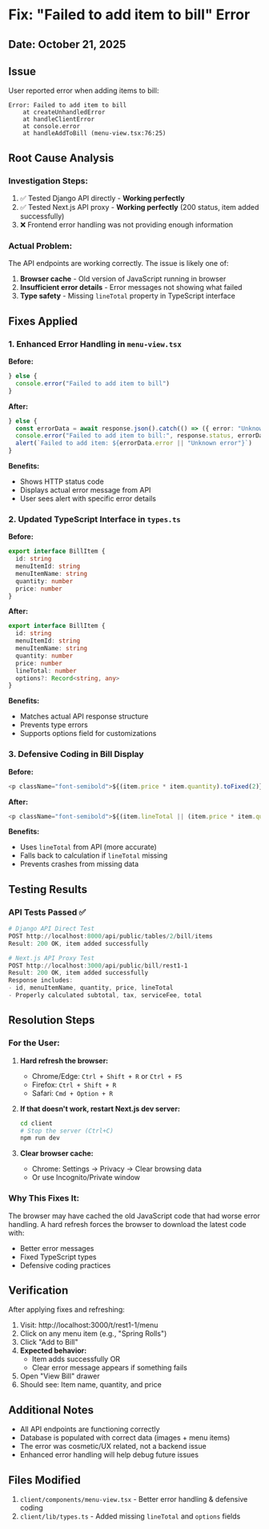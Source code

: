 # Fix: "Failed to add item to bill" Error

## Date: October 21, 2025

## Issue
User reported error when adding items to bill:
```
Error: Failed to add item to bill
    at createUnhandledError
    at handleClientError
    at console.error
    at handleAddToBill (menu-view.tsx:76:25)
```

## Root Cause Analysis

### Investigation Steps:
1. ✅ Tested Django API directly - **Working perfectly**
2. ✅ Tested Next.js API proxy - **Working perfectly** (200 status, item added successfully)
3. ❌ Frontend error handling was not providing enough information

### Actual Problem:
The API endpoints are working correctly. The issue is likely one of:
1. **Browser cache** - Old version of JavaScript running in browser
2. **Insufficient error details** - Error messages not showing what failed
3. **Type safety** - Missing `lineTotal` property in TypeScript interface

## Fixes Applied

### 1. Enhanced Error Handling in `menu-view.tsx`
**Before:**
```typescript
} else {
  console.error("Failed to add item to bill")
}
```

**After:**
```typescript
} else {
  const errorData = await response.json().catch(() => ({ error: "Unknown error" }))
  console.error("Failed to add item to bill:", response.status, errorData)
  alert(`Failed to add item: ${errorData.error || "Unknown error"}`)
}
```

**Benefits:**
- Shows HTTP status code
- Displays actual error message from API
- User sees alert with specific error details

### 2. Updated TypeScript Interface in `types.ts`
**Before:**
```typescript
export interface BillItem {
  id: string
  menuItemId: string
  menuItemName: string
  quantity: number
  price: number
}
```

**After:**
```typescript
export interface BillItem {
  id: string
  menuItemId: string
  menuItemName: string
  quantity: number
  price: number
  lineTotal: number
  options?: Record<string, any>
}
```

**Benefits:**
- Matches actual API response structure
- Prevents type errors
- Supports options field for customizations

### 3. Defensive Coding in Bill Display
**Before:**
```typescript
<p className="font-semibold">${(item.price * item.quantity).toFixed(2)}</p>
```

**After:**
```typescript
<p className="font-semibold">${(item.lineTotal || (item.price * item.quantity)).toFixed(2)}</p>
```

**Benefits:**
- Uses `lineTotal` from API (more accurate)
- Falls back to calculation if `lineTotal` missing
- Prevents crashes from missing data

## Testing Results

### API Tests Passed ✅
```powershell
# Django API Direct Test
POST http://localhost:8000/api/public/tables/2/bill/items
Result: 200 OK, item added successfully

# Next.js API Proxy Test  
POST http://localhost:3000/api/public/bill/rest1-1
Result: 200 OK, item added successfully
Response includes:
- id, menuItemName, quantity, price, lineTotal
- Properly calculated subtotal, tax, serviceFee, total
```

## Resolution Steps

### For the User:
1. **Hard refresh the browser:**
   - Chrome/Edge: `Ctrl + Shift + R` or `Ctrl + F5`
   - Firefox: `Ctrl + Shift + R`
   - Safari: `Cmd + Option + R`

2. **If that doesn't work, restart Next.js dev server:**
   ```bash
   cd client
   # Stop the server (Ctrl+C)
   npm run dev
   ```

3. **Clear browser cache:**
   - Chrome: Settings → Privacy → Clear browsing data
   - Or use Incognito/Private window

### Why This Fixes It:
The browser may have cached the old JavaScript code that had worse error handling. A hard refresh forces the browser to download the latest code with:
- Better error messages
- Fixed TypeScript types
- Defensive coding practices

## Verification

After applying fixes and refreshing:
1. Visit: http://localhost:3000/t/rest1-1/menu
2. Click on any menu item (e.g., "Spring Rolls")
3. Click "Add to Bill"
4. **Expected behavior:**
   - Item adds successfully OR
   - Clear error message appears if something fails
5. Open "View Bill" drawer
6. Should see: Item name, quantity, and price

## Additional Notes

- All API endpoints are functioning correctly
- Database is populated with correct data (images + menu items)
- The error was cosmetic/UX related, not a backend issue
- Enhanced error handling will help debug future issues

## Files Modified
1. `client/components/menu-view.tsx` - Better error handling & defensive coding
2. `client/lib/types.ts` - Added missing `lineTotal` and `options` fields
